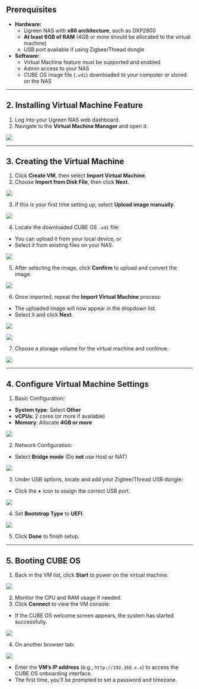 ## Prerequisites
+ **Hardware:**
    - Ugreen NAS with **x86 architecture**, such as DXP2800
    - **At least 6GB of RAM** (4GB or more should be allocated to the virtual machine)
    - USB port available if using Zigbee/Thread dongle
+ **Software:**
    - Virtual Machine feature must be supported and enabled
    - Admin access to your NAS
    - CUBE OS image file (`.vdi`) downloaded to your computer or stored on the NAS

---

## 2. Installing Virtual Machine Feature
1. Log into your Ugreen NAS web dashboard.
2. Navigate to the **Virtual Machine Manager** and open it.

![](https://cdn.nlark.com/yuque/0/2025/png/55334511/1754384129105-2cb12283-9ca2-45d7-855b-d8f88e079207.png)

---

## 3. Creating the Virtual Machine
1. Click **Create VM**, then select **Import Virtual Machine**.
2. Choose **Import from Disk File**, then click **Next**.

![](https://cdn.nlark.com/yuque/0/2025/png/55334511/1754384323271-263e6dfe-6d88-4468-8c5c-a5e7b499035a.png)

3. If this is your first time setting up, select **Upload image manually**.

![](https://cdn.nlark.com/yuque/0/2025/png/55334511/1754384372767-cdc4871f-4ca6-4046-a49b-7ad612ff0bb9.png)

4. Locate the downloaded CUBE OS `.vdi` file:
+ You can upload it from your local device, or
+ Select it from existing files on your NAS.

![](https://cdn.nlark.com/yuque/0/2025/png/55334511/1754384414341-fb1e2a4e-4280-4644-a48c-ffcb12695623.png)

5. After selecting the image, click **Confirm** to upload and convert the image.

![](https://cdn.nlark.com/yuque/0/2025/png/55334511/1754384445651-a092923b-18db-414e-9803-ba7e68486115.png)

6. Once imported, repeat the **Import Virtual Machine** process:
+ The uploaded image will now appear in the dropdown list.
+ Select it and click **Next**.

![](https://cdn.nlark.com/yuque/0/2025/png/55334511/1754384596652-d24d1c87-28f7-402b-aa5c-e6b62ae68fbb.png)

![](https://cdn.nlark.com/yuque/0/2025/png/55334511/1754384627062-bb6fee9e-7c5a-4d57-b083-fc0ff4c5e321.png)

7. Choose a storage volume for the virtual machine and continue.

![](https://cdn.nlark.com/yuque/0/2025/png/55334511/1754384735371-df124e37-3049-4f9a-bcda-fa911e40c354.png)

---

## 4. Configure Virtual Machine Settings
1. Basic Configuration:
+ **System type**: Select **Other**
+ **vCPUs**: 2 cores (or more if available)
+ **Memory**: Allocate **4GB or more**

![](https://cdn.nlark.com/yuque/0/2025/png/55334511/1754384764354-befd9258-07ef-45d1-8d5d-acc15942753c.png)

2. Network Configuration:
+ Select **Bridge mode** (Do **not** use Host or NAT)

![](https://cdn.nlark.com/yuque/0/2025/png/55334511/1754384784190-ae4fc0e7-c485-42d8-990d-0039135e947f.png)

3. Under USB options, locate and add your Zigbee/Thread USB dongle:
+ Click the **+** icon to assign the correct USB port.

![](https://cdn.nlark.com/yuque/0/2025/png/55334511/1754384809712-771aeb4d-cdad-43d3-a0e8-90477cc74d81.png)

4. Set **Bootstrap Type** to **UEFI**.

![](https://cdn.nlark.com/yuque/0/2025/png/55334511/1754384824921-cb1d8dfc-f065-489d-ae5d-0e3128bddcf2.png)

5. Click **Done** to finish setup.

---

## 5. Booting CUBE OS
1. Back in the VM list, click **Start** to power on the virtual machine.

![](https://cdn.nlark.com/yuque/0/2025/png/55334511/1754384913122-696274fe-1600-4748-afc9-7d4faa9a5a6e.png)

2. Monitor the CPU and RAM usage if needed.
3. Click **Connect** to view the VM console:
+ If the CUBE OS welcome screen appears, the system has started successfully.

![](https://cdn.nlark.com/yuque/0/2025/png/55334511/1754384947150-fe737f39-85b9-4456-a5a6-6afba145049d.png)

4. On another browser tab:

![](https://cdn.nlark.com/yuque/0/2025/png/55334511/1754384967592-4bf694b4-0c9b-44df-b785-bc1589e123c1.png)

+ Enter the **VM’s IP address** (e.g., `http://192.168.x.x`) to access the CUBE OS onboarding interface.
+ The first time, you’ll be prompted to set a password and timezone.

